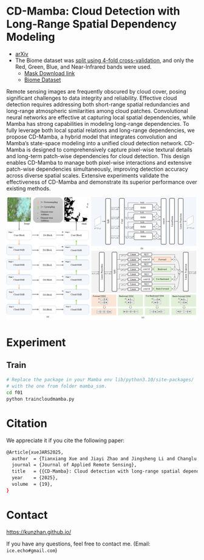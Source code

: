 # CD-Mamba: Cloud Detection with Long-Range Spatial Dependency Modeling
- [arXiv](https://arxiv.org/abs/2509.04729)
- The Biome dataset was [split using 4-fold cross-validation](./split), and only the Red, Green, Blue, and Near-Infrared bands were used.
	- [Mask Download link](https://drive.google.com/file/d/16hXumZitYItkqnNssattDAU37r812EcL/view?usp=sharing)
	- [Biome Dataset](https://landsat.usgs.gov/landsat-8-cloud-cover-assessment-validation-data)

Remote sensing images are frequently obscured by cloud cover, posing significant challenges to data integrity and reliability. Effective cloud detection requires addressing both short-range spatial redundancies and long-range atmospheric similarities among cloud patches. Convolutional neural networks are effective at capturing local spatial dependencies, while Mamba has strong capabilities in modeling long-range dependencies. To fully leverage both local spatial relations and long-range dependencies, we propose CD-Mamba, a hybrid model that integrates convolution and Mamba’s state-space modeling into a unified cloud detection network. CD-Mamba is designed to comprehensively capture pixel-wise textural details and long-term patch-wise dependencies for cloud detection. This design enables CD-Mamba to manage both pixel-wise interactions and extensive patch-wise dependencies simultaneously, improving detection accuracy across diverse spatial scales. Extensive experiments validate the effectiveness of CD-Mamba and demonstrate its superior performance over existing methods.

![framework](assets/figure_02.jpg)

# Experiment
## Train
```sh
# Replace the package in your Mamba env lib/python3.10/site-packages/ 
# with the one from folder mamba_ssm.
cd f01
python traincloudmamba.py
```

# Citation
We appreciate it if you cite the following paper:
```sh
@Article{xueJARS2025,
  author  = {Tianxiang Xue and Jiayi Zhao and Jingsheng Li and Changlu Chen and Kun Zhan},
  journal = {Journal of Applied Remote Sensing},
  title   = {{CD-Mamba}: Cloud detection with long-range spatial dependency modeling},
  year    = {2025},
  volume  = {19},
}

```

# Contact
https://kunzhan.github.io/

If you have any questions, feel free to contact me. (Email: `ice.echo#gmail.com`)